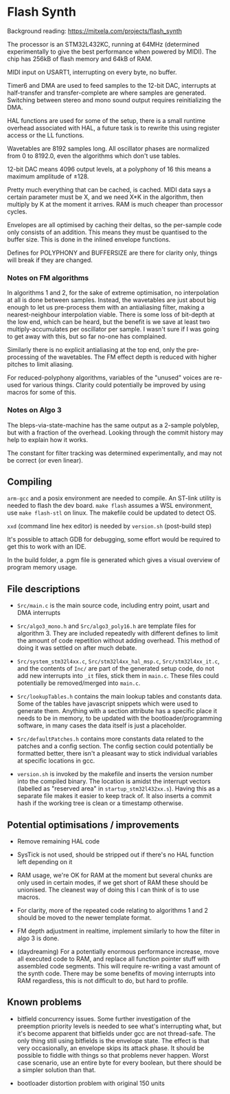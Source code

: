 # Flash Synth

Background reading: https://mitxela.com/projects/flash_synth

The processor is an STM32L432KC, running at 64MHz (determined experimentally to give the best performance when powered by MIDI). The chip has 256kB of flash memory and 64kB of RAM.

MIDI input on USART1, interrupting on every byte, no buffer.

Timer6 and DMA are used to feed samples to the 12-bit DAC, interrupts at half-transfer and transfer-complete are where samples are generated. Switching between stereo and mono sound output requires reinitializing the DMA.

HAL functions are used for some of the setup, there is a small runtime overhead associated with HAL, a future task is to rewrite this using register access or the LL functions.

Wavetables are 8192 samples long. All oscillator phases are normalized from 0 to 8192.0, even the algorithms which don't use tables.

12-bit DAC means 4096 output levels, at a polyphony of 16 this means a maximum amplitude of ±128.

Pretty much everything that can be cached, is cached. MIDI data says a certain parameter must be X, and we need X*K in the algorithm, then multiply by K at the moment it arrives. RAM is much cheaper than processor cycles.

Envelopes are all optimised by caching their deltas, so the per-sample code only consists of an addition. This means they must be quantised to the buffer size. This is done in the inlined envelope functions.

Defines for POLYPHONY and BUFFERSIZE are there for clarity only, things will break if they are changed.

### Notes on FM algorithms

In algorithms 1 and 2, for the sake of extreme optimisation, no interpolation at all is done between samples. Instead, the wavetables are just about big enough to let us pre-process them with an antialiasing filter, making a nearest-neighbour interpolation viable. There is some loss of bit-depth at the low end, which can be heard, but the benefit is we save at least two multiply-accumulates per oscillator per sample. I wasn't sure if I was going to get away with this, but so far no-one has complained.

Similarly there is no explicit antialiasing at the top end, only the pre-processing of the wavetables. The FM effect depth is reduced with higher pitches to limit aliasing.

For reduced-polyphony algorithms, variables of the "unused" voices are re-used for various things. Clarity could potentially be improved by using macros for some of this.

### Notes on Algo 3

The bleps-via-state-machine has the same output as a 2-sample polyblep, but with a fraction of the overhead. Looking through the commit history may help to explain how it works.

The constant for filter tracking was determined experimentally, and may not be correct (or even linear).


## Compiling

`arm-gcc` and a posix environment are needed to compile. An ST-link utility is needed to flash the dev board. `make flash` assumes a WSL environment, use `make flash-stl` on linux. The makefile could be updated to detect OS.

`xxd` (command line hex editor) is needed by `version.sh` (post-build step)

It's possible to attach GDB for debugging, some effort would be required to get this to work with an IDE.

In the build folder, a .pgm file is generated which gives a visual overview of program memory usage.

## File descriptions

- `Src/main.c` is the main source code, including entry point, usart and DMA interrupts

- `Src/algo3_mono.h` and `Src/algo3_poly16.h` are template files for algorithm 3. They are included repeatedly with different defines to limit the amount of code repetition without adding overhead. This method of doing it was settled on after much debate.

- `Src/system_stm32l4xx.c`, `Src/stm32l4xx_hal_msp.c`, `Src/stm32l4xx_it.c`, and the contents of `Inc/` are part of the generated setup code, do not add new interrupts into `_it` files, stick them in `main.c`. These files could potentially be removed/merged into `main.c`.

- `Src/lookupTables.h` contains the main lookup tables and constants data. Some of the tables have javascript snippets which were used to generate them. Anything with a section attribute has a specific place it needs to be in memory, to be updated with the bootloader/programming software, in many cases the data itself is just a placeholder.

- `Src/defaultPatches.h` contains more constants data related to the patches and a config section. The config section could potentially be formatted better, there isn't a pleasant way to stick individual variables at specific locations in gcc.

- `version.sh` is invoked by the makefile and inserts the version number into the compiled binary. The location is amidst the interrupt vectors (labelled as "reserved area" in `startup_stm32l432xx.s`). Having this as a separate file makes it easier to keep track of. It also inserts a commit hash if the working tree is clean or a timestamp otherwise.


## Potential optimisations / improvements

- Remove remaining HAL code
- SysTick is not used, should be stripped out if there's no HAL function left depending on it

- RAM usage, we're OK for RAM at the moment but several chunks are only used in certain modes, if we get short of RAM these should be unionised. The cleanest way of doing this I can think of is to use macros.

- For clarity, more of the repeated code relating to algorithms 1 and 2 should be moved to the newer template format.

- FM depth adjustment in realtime, implement similarly to how the filter in algo 3 is done.

- (daydreaming) For a potentially enormous performance increase, move all executed code to RAM, and replace all function pointer stuff with assembled code segments. This will require re-writing a vast amount of the synth code. There may be some benefits of moving interrupts into RAM regardless, this is not difficult to do, but hard to profile.


## Known problems

- bitfield concurrency issues. Some further investigation of the preemption priority levels is needed to see what's interrupting what, but it's become apparent that bitfields under gcc are not thread-safe. The only thing still using bitfields is the envelope state. The effect is that very occasionally, an envelope skips its attack phase. It should be possible to fiddle with things so that problems never happen. Worst case scenario, use an entire byte for every boolean, but there should be a simpler solution than that.

- bootloader distortion problem with original 150 units


